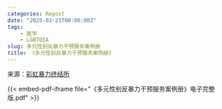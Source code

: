 ```yaml
---
categories: Repost
date: "2025-03-23T00:00:00Z"
tags:
    - 医学
    - LGBTQIA
slug: 多元性别反暴力干预服务案例册
title: 《多元性别反暴力干预服务案例册》
---
```


来源：[彩虹暴力终结所](https://www.tycommonlanguage.com/%E5%BD%A9%E8%99%B9%E6%9A%B4%E5%8A%9B%E7%BB%88%E7%BB%93%E6%89%80)

{{< embed-pdf-iframe file="《多元性别反暴力干预服务案例册》电子完整版.pdf" >}}
